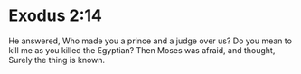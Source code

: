 # Exodus 2:14

He answered, Who made you a prince and a judge over us? Do you mean to kill me as you killed the Egyptian? Then Moses was afraid, and thought, Surely the thing is known.
